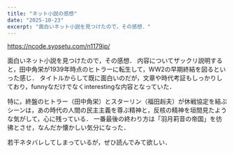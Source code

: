 ```yaml
---
title: "ネット小説の感想"
date: "2025-10-23"
excerpt: "面白いネット小説を見つけたので，その感想．"
---
```

https://ncode.syosetu.com/n1179ip/

面白いネット小説を見つけたので，その感想．
内容についてザックリ説明すると，田中角栄が1939年時点のヒトラーに転生して，WW2の早期終結を図るといった感じ．
タイトルからして既に面白いのだが，文章や時代考証もしっかりしており，funnyなだけでなくinterestingな内容となっていた．

特に，終盤のヒトラー（田中角栄）とスターリン（福田赳夫）が休戦協定を結ぶシーンは，あの時代の人間の民主主義を尊ぶ精神と，反核の精神を垣間見たような気がして，心に残っている．
一番最後の終わり方は「羽月莉音の帝国」を彷彿とさせ，なんだか懐かしい気分になった．

若干ネタバレしてしまっているが，ぜひ読んでみて欲しい．